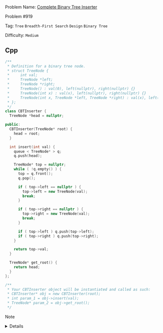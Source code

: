 Problem Name: [Complete Binary Tree Inserter](https://leetcode.com/problems/complete-binary-tree-inserter/description/)

Problem #919

Tag: `Tree` `Breadth-First Search` `Design` `Binary Tree`

Difficulty: `Medium`

## Cpp

```cpp
/**
 * Definition for a binary tree node.
 * struct TreeNode {
 *     int val;
 *     TreeNode *left;
 *     TreeNode *right;
 *     TreeNode() : val(0), left(nullptr), right(nullptr) {}
 *     TreeNode(int x) : val(x), left(nullptr), right(nullptr) {}
 *     TreeNode(int x, TreeNode *left, TreeNode *right) : val(x), left(left), right(right) {}
 * };
 */
class CBTInserter {
  TreeNode *head = nullptr;

public:
  CBTInserter(TreeNode* root) {
    head = root;
  }

  int insert(int val) {
    queue < TreeNode* > q;
    q.push(head);

    TreeNode* top = nullptr;
    while ( !q.empty() ) {
      top = q.front();
      q.pop();

      if ( top->left == nullptr ) {
        top->left = new TreeNode(val);
        break;
      }

      if ( top->right == nullptr ) {
        top->right = new TreeNode(val);
        break;
      }

      if ( top->left ) q.push(top->left);
      if ( top->right ) q.push(top->right);
    }

    return top->val;
  }

  TreeNode* get_root() {
    return head;
  }
};

/**
 * Your CBTInserter object will be instantiated and called as such:
 * CBTInserter* obj = new CBTInserter(root);
 * int param_1 = obj->insert(val);
 * TreeNode* param_2 = obj->get_root();
 */
```

> [!NOTE]
>
> <details>
>   <li>For <code>CBTInserter()</code>, assign <code>root</code> to a global variable <code>head</code></li>
>   <li>For <code>get_root()</code>, return <code>head</code></li>
>   <li>For <code>insert()</code>, use breadth-first search</li>
>   <li>If left node is <code>nullptr</code>, create a new node & link to left</li>
>   <li>If right node is <code>nullptr</code>, create a new node & link to right</li>
> </details>
